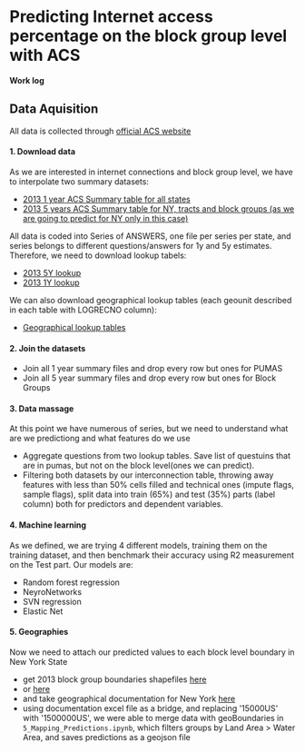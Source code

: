 # Predicting Internet access percentage on the block group level with ACS
**Work log**

## Data Aquisition
All data is collected through [official ACS website](https://www.census.gov/programs-surveys/acs/data/summary-file.2013.html)

#### 1. Download data
As we are interested in internet connections and block group level, we have to interpolate two summary datasets: 
- [2013 1 year ACS Summary table for all states](http://www2.census.gov/programs-surveys/acs/summary_file/2013/data/1_year_entire_sf/)
- [2013 5 years ACS Summary table for NY, tracts and block groups (as we are going to predict for NY only in this case)](http://www2.census.gov/programs-surveys/acs/summary_file/2013/data/5_year_by_state/)

All data is coded into Series of ANSWERS, one file per series per state, and series belongs to different questions/answers for 1y and 5y estimates. Therefore, we need to download lookup tabels:
- [2013 5Y lookup](http://www2.census.gov/programs-surveys/acs/summary_file/2013/documentation/user_tools/ACS_5yr_Seq_Table_Number_Lookup.txt)
- [2013 1Y lookup](ACS_1yr_Seq_Table_Number_Lookup.txt)

We can also download geographical lookup tables (each geounit described in each table with LOGRECNO column):
- [Geographical lookup tables](http://www2.census.gov/programs-surveys/acs/summary_file/2013/documentation/geography/)

#### 2. Join the datasets

- Join all 1 year summary files and drop every row but ones for PUMAS
- Join all 5 year summary files and drop every row but ones for Block Groups

#### 3. Data massage

At this point we have numerous of series, but we need to understand what are we predictiong and what features do we use

- Aggregate questions from two lookup tables. Save list of questuins that are in pumas, but not on the block level(ones we can predict).
- Filtering both datasets by our interconnection table, throwing away features with less than 50% cells filled and technical ones (impute flags, sample flags), split data into train (65%) and test (35%) parts (label column) both for predictors and dependent variables. 

#### 4. Machine learning

As we defined, we are trying 4 different models, training them on the training dataset, and then benchmark their accuracy using R2 measurement on the Test part.
Our models are:

- Random forest regression
- NeyroNetworks
- SVN regression
- Elastic Net


#### 5. Geographies

Now we need to attach our predicted values to each block level boundary in New York State
- get 2013 block group boundaries shapefiles [here](https://www.census.gov/geo/maps-data/data/cbf/cbf_blkgrp.html)
- or [here](https://www.census.gov/geo/maps-data/data/tiger-line.html)
- and take geographical documentation for New York [here](http://www2.census.gov/programs-surveys/acs/summary_file/2013/documentation/geography/)
- using documentation excel file as a bridge, and replacing '15000US' with '1500000US', we were able to merge data with geoBoundaries in  `5_Mapping_Predictions.ipynb`, which filters groups by Land Area > Water Area, and saves predictions as a geojson file

